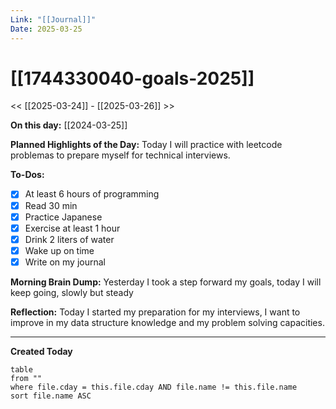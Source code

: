 ```yaml
---
Link: "[[Journal]]"
Date: 2025-03-25
---
```


# [[1744330040-goals-2025]]

<< [[2025-03-24]] - [[2025-03-26]] >>

**On this day:** [[2024-03-25]]

**Planned Highlights of the Day:**
Today I will practice with leetcode problemas to prepare myself for technical interviews.

**To-Dos:**

- [x] At least 6 hours of programming
- [x] Read 30 min
- [x] Practice Japanese
- [x] Exercise at least 1 hour
- [x] Drink 2 liters of water
- [x] Wake up on time
- [x] Write on my journal

**Morning Brain Dump:**
Yesterday I took a step forward my goals, today I will keep going, slowly but steady

**Reflection:**
Today I started my preparation for my interviews, I want to improve in my data structure knowledge and my problem solving capacities.

---

**Created Today**

```dataview
table
from ""
where file.cday = this.file.cday AND file.name != this.file.name
sort file.name ASC
```
